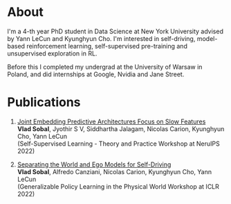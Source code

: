 # About
I'm a 4-th year PhD student in Data Science at New York University advised by Yann LeCun and Kyunghyun Cho.
I'm interested in self-driving, model-based reinforcement learning, self-supervised pre-training and unsupervised exploration in RL.

Before this I completed my undergrad at the University of Warsaw in Poland,
and did internships at Google, Nvidia and Jane Street.

# Publications
1. [Joint Embedding Predictive Architectures Focus on Slow Features](https://arxiv.org/abs/2211.10831)\
   **Vlad Sobal**, Jyothir S V, Siddhartha Jalagam, Nicolas Carion, Kyunghyun Cho, Yann LeCun\
   (Self-Supervised Learning - Theory and Practice Workshop at NeruIPS 2022)

2. [Separating the World and Ego Models for Self-Driving](https://arxiv.org/abs/2204.07184)\
   **Vlad Sobal**, Alfredo Canziani, Nicolas Carion, Kyunghyun Cho, Yann LeCun\
   (Generalizable Policy Learning in the Physical World Workshop at ICLR 2022)
